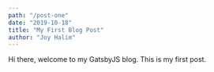 ```yaml
---
path: "/post-one"
date: "2019-10-18"
title: "My First Blog Post"
author: "Joy Halim"
---
```


Hi there, welcome to my GatsbyJS blog. This is my first post.